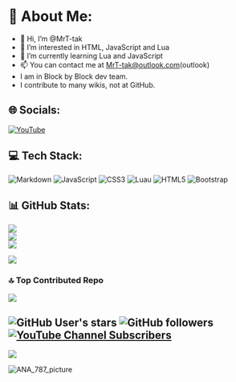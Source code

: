 # 💫 About Me:
- 👋 Hi, I’m @MrT-tak
- 👀 I’m interested in HTML, JavaScript and Lua
- 🌱 I’m currently learning Lua and JavaScript
- 📫 You can contact me at MrT-tak@outlook.com(outlook)
- I am in Block by Block dev team.
- I contribute to many wikis, not at GitHub.


## 🌐 Socials:
[![YouTube](https://img.shields.io/badge/YouTube-%23FF0000.svg?logo=YouTube&logoColor=white)](https://youtube.com/@@MrT_tak) 

## 💻 Tech Stack:
![Markdown](https://img.shields.io/badge/markdown-%23000000.svg?style=flat&logo=markdown&logoColor=white) ![JavaScript](https://img.shields.io/badge/javascript-%23323330.svg?style=flat&logo=javascript&logoColor=%23F7DF1E) ![CSS3](https://img.shields.io/badge/css3-%231572B6.svg?style=flat&logo=css3&logoColor=white) ![Luau](https://img.shields.io/badge/luau-%232C2D72.svg?style=flat&logo=lua&logoColor=white) ![HTML5](https://img.shields.io/badge/html5-%23E34F26.svg?style=flat&logo=html5&logoColor=white) ![Bootstrap](https://img.shields.io/badge/bootstrap-%23563D7C.svg?style=flat&logo=bootstrap&logoColor=white)
## 📊 GitHub Stats:
![](https://github-readme-stats.vercel.app/api?username=MrT-tak&theme=blue-green&hide_border=false&include_all_commits=true&count_private=false)<br/>
![](https://github-readme-streak-stats.herokuapp.com/?user=MrT-tak&theme=blue-green&hide_border=false)<br/>
![](https://github-readme-stats.vercel.app/api/top-langs/?username=MrT-tak&theme=blue-green&hide_border=false&include_all_commits=true&count_private=false&layout=compact)

![](https://github-profile-trophy.vercel.app/?username=MrT-tak&theme=onestar&no-frame=false&no-bg=false&margin-w=4)

### 🔝 Top Contributed Repo
![](https://github-contributor-stats.vercel.app/api?username=MrT-tak&limit=5&theme=dark&combine_all_yearly_contributions=true)

![GitHub User's stars](https://img.shields.io/github/stars/MrT-tak?style=social)
![GitHub followers](https://img.shields.io/github/followers/MrT-tak?style=social)
[![YouTube Channel Subscribers](https://img.shields.io/youtube/channel/subscribers/UC5UkRRhsoya4eJWaMLKzTzw?style=social)](https://youtube.com/@MrT_tak?sub_confirmation=1)
---
[![](https://visitcount.itsvg.in/api?id=MrT-tak&icon=0&color=3)](https://visitcount.itsvg.in)

<!-- Proudly created with GPRM ( https://gprm.itsvg.in ) -->

<!---
MrT-tak/MrT-tak is a ✨ special ✨ repository because its `README.md` (this file) appears on your GitHub profile.
You can click the Preview link to take a look at your changes.
--->

![ANA_787_picture](https://s28477.pcdn.co/wp-content/uploads/2017/07/ANA_1.jpg)
